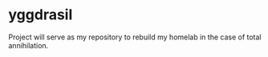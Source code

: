 # yggdrasil

Project will serve as my repository to rebuild my homelab in the case of total annihilation.